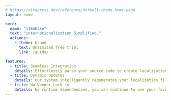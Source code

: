 ```yaml
---
# https://vitepress.dev/reference/default-theme-home-page
layout: home

hero:
  name: "i18nEase"
  text: "internationalization Simplified."
  actions:
    - theme: brand
      text: Unlimited free trial
      link: /guide/

features:
  - title: Seamless Integration
    details: Effortlessly parse your source code to create localization files without manual intervention.
  - title: Dynamic Updates
    details: Our system intelligently regenerates your localization files in response to code changes, keeping your internationalization in sync.
  - title: No Vendor Lock-in
    details: No runtime dependencies, you can continue to use your favorite i18n library.
---
```

